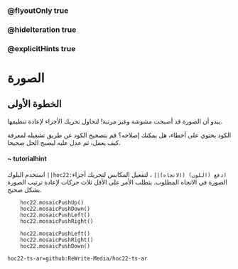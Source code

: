 ### @flyoutOnly true
### @hideIteration true
### @explicitHints true


# الصورة

## الخطوة الأولى
يبدو أن الصورة قد أصبحت مشوشة وغير مرتبة! لنحاول تحريك الأجزاء لإعادة تنظيمها.

الكود يحتوي على أخطاء، هل يمكنك إصلاحه؟ قم بتصحيح الكود عن طريق تشغيله لمعرفة كيف يعمل، ثم عدل عليه ليصبح الحل صحيحا.

#### ~ tutorialhint 
استخدم البلوك ``||hoc22:ادفع (اللون) (الاتجاه)||`` ، لتفعيل المكابس لتحريك أجزاء الصورة في الاتجاه المطلوب. يتطلب الأمر على الأقل ثلاث حركات لإعادة ترتيب الصورة بشكل صحيح.

```ghost
    hoc22.mosaicPushUp()
    hoc22.mosaicPushDown()
    hoc22.mosaicPushLeft()
    hoc22.mosaicPushRight()
```
```template
    hoc22.mosaicPushLeft()
    hoc22.mosaicPushRight()
    hoc22.mosaicPushDown()
```

```package
hoc22-ts-ar=github:ReWrite-Media/hoc22-ts-ar
```